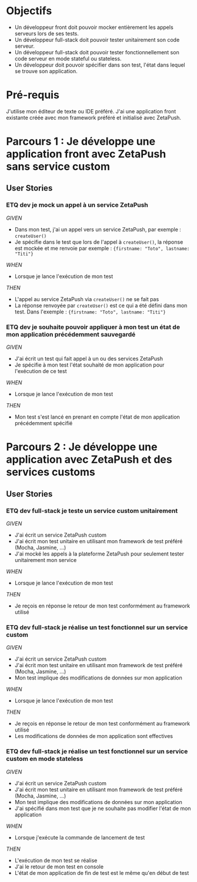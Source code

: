 # Objectifs

- Un développeur front doit pouvoir mocker entièrement les appels serveurs lors de ses tests.
- Un développeur full-stack doit pouvoir tester unitairement son code serveur.
- Un développeur full-stack doit pouvoir tester fonctionnellement son code serveur en mode stateful ou stateless.
- Un développeur doit pouvoir spécifier dans son test, l'état dans lequel se trouve son application.

# Pré-requis

J'utilise mon éditeur de texte ou IDE préféré.
J'ai une application front existante créée avec mon framework préféré et initialisé avec ZetaPush.

# <a name="parcours-1"></a> Parcours 1 : Je développe une application front avec ZetaPush sans service custom

## User Stories

### ETQ dev je mock un appel à un service ZetaPush

*GIVEN*
- Dans mon test, j'ai un appel vers un service ZetaPush, par exemple : `createUser()`
- Je spécifie dans le test que lors de l'appel à `createUser()`, la réponse est mockée et me renvoie par exemple : `{firstname: "Toto", lastname: "Titi"}`

*WHEN*
- Lorsque je lance l'exécution de mon test

*THEN*
- L'appel au service ZetaPush via `createUser()` ne se fait pas
- La réponse renvoyée par `createUser()` est ce qui a été défini dans mon test. Dans l'exemple : `{firstname: "Toto", lastname: "Titi"}`


### ETQ dev je souhaite pouvoir appliquer à mon test un état de mon application précédemment sauvegardé

*GIVEN*
- J'ai écrit un test qui fait appel à un ou des services ZetaPush
- Je spécifie à mon test l'état souhaité de mon application pour l'exécution de ce test

*WHEN*
- Lorsque je lance l'exécution de mon test

*THEN*
- Mon test s'est lancé en prenant en compte l'état de mon application précédemment spécifié


# <a name="parcours-2"></a> Parcours 2 : Je développe une application avec ZetaPush et des services customs

## User Stories

### ETQ dev full-stack je teste un service custom unitairement

*GIVEN*
- J'ai écrit un service ZetaPush custom
- J'ai écrit mon test unitaire en utilisant mon framework de test préféré (Mocha, Jasmine, ...)
- J'ai mocké les appels à la plateforme ZetaPush pour seulement tester unitairement mon service

*WHEN*
- Lorsque je lance l'exécution de mon test

*THEN*
- Je reçois en réponse le retour de mon test conformément au framework utilisé


### ETQ dev full-stack je réalise un test fonctionnel sur un service custom

*GIVEN*
- J'ai écrit un service ZetaPush custom
- J'ai écrit mon test unitaire en utilisant mon framework de test préféré (Mocha, Jasmine, ...)
- Mon test implique des modifications de données sur mon application

*WHEN*
- Lorsque je lance l'exécution de mon test

*THEN*
- Je reçois en réponse le retour de mon test conformément au framework utilisé
- Les modifications de données de mon application sont effectives


### ETQ dev full-stack je réalise un test fonctionnel sur un service custom en mode stateless

*GIVEN*
- J'ai écrit un service ZetaPush custom
- J'ai écrit mon test unitaire en utilisant mon framework de test préféré (Mocha, Jasmine, ...)
- Mon test implique des modifications de données sur mon application
- J'ai spécifié dans mon test que je ne souhaite pas modifier l'état de mon application

*WHEN*
- Lorsque j'exécute la commande de lancement de test

*THEN*
- L'exécution de mon test se réalise
- J'ai le retour de mon test en console
- L'état de mon application de fin de test est le même qu'en début de test



